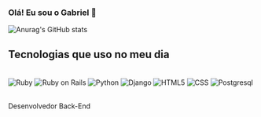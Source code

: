### Olá! Eu sou o Gabriel 👋

![Anurag's GitHub stats](https://github-readme-stats.vercel.app/api?username=Gabrielgpu&show_icons=true&theme=dracula)

## Tecnologias que uso no meu dia

<div style="disply: inline_block"><br/>
  <img align="center" alt="Ruby" src="https://img.shields.io/badge/Ruby-CC342D?style=for-the-badge&logo=ruby&logoColor=white"/>
  <img align="center" alt="Ruby on Rails" src="https://img.shields.io/badge/Ruby_on_Rails-CC0000?style=for-the-badge&logo=ruby-on-rails&logoColor=white"/>
  <img align="center" alt="Python" src="https://img.shields.io/badge/Python-3776AB?style=for-the-badge&logo=python&logoColor=white"/>
  <img align="center" alt="Django" src="https://img.shields.io/badge/Django-092E20?style=for-the-badge&logo=django&logoColor=white"/>
  <img align="center" alt="HTML5" src="https://img.shields.io/badge/HTML5-E34F26?style=for-the-badge&logo=html5&logoColor=white"/>
  <img align="center" alt="CSS" src="https://img.shields.io/badge/CSS3-1572B6?style=for-the-badge&logo=css3&logoColor=white"/>
  <img align="center" alt="Postgresql" src="https://img.shields.io/badge/PostgreSQL-316192?style=for-the-badge&logo=postgresql&logoColor=white"/>
</div><br/>

Desenvolvedor Back-End
